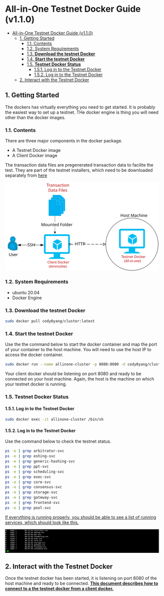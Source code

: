 # All-in-One Testnet Docker Guide (v1.1.0)

- [All-in-One Testnet Docker Guide (v1.1.0)](#all-in-one-testnet-docker-guide-v110)
  - [1. Getting Started](#1-getting-started)
    - [1.1. Contents](#11-contents)
    - [1.2. System Requirements](#12-system-requirements)
    - [1.3. **Download the testnet Docker**](#13-download-the-testnet-docker)
    - [1.4. **Start the testnet Docker**](#14-start-the-testnet-docker)
    - [1.5. **Testnet Docker Status**](#15-testnet-docker-status)
      - [1.5.1. Log in to the Testnet Docker](#151-log-in-to-the-testnet-docker)
      - [1.5.2. Log in to the Testnet Docker](#152-log-in-to-the-testnet-docker)
  - [2. Interact with the Testnet Docker](#2-interact-with-the-testnet-docker)

## 1. Getting Started

The dockers has virtually everything you need to get started. It is probably the easiest way to set up a testnet. THe docker engine is thing you will need other than the docker images.

### 1.1. Contents

There are three major components in the docker package.

- A Testnet Docker image
- A Client Docker image

The transaction data files are pregenerated transaction data to facilite the test. They are part of the testnet installers, which need to be downloaded separately from [here](https://github.com/arcology-network/benchmarking/releases)

![alt text](./img/testnet/docker-relationship.svg)

### 1.2. System Requirements

- ubuntu 20.04
- Docker Engine

### 1.3. **Download the testnet Docker**

```sh
sudo docker pull cody0yang/cluster:latest
```

### 1.4. **Start the testnet Docker**

Use the the command below to start the docker container and map the port of your container to the host machine. You will need to use the host IP to access the docker container.

```sh
sudo docker run --name allinone-cluster -p 8080:8080 -d cody0yang/cluster:latest /root/dstart.sh
```

Your client docker should be listening on port 8080 and ready to be connected on your host machine. Again, the host is the machine on which your testnet docker is running.

### 1.5. **Testnet Docker Status**

#### 1.5.1. Log in to the Testnet Docker

```sh
sudo docker exec -it allinone-cluster /bin/sh
```

#### 1.5.2. Log in to the Testnet Docker

Use the command below to check the testnet status.

``` sh
ps -e | grep arbitrator-svc
ps -e | grep eshing-svc
ps -e | grep generic-hashing-svc
ps -e | grep ppt-svc
ps -e | grep scheduling-svc
ps -e | grep exec-svc
ps -e | grep core-svc
ps -e | grep consensus-svc
ps -e | grep storage-svc
ps -e | grep gateway-svc
ps -e | grep frontend-svc
ps -e | grep pool-svc
```

<u>If everything is running properly, you should be able to see a list of running services, which should look like this.</u>

![alt text](./img/testnet/allinone-testnet-docker-svclist.png)

## 2. Interact with the Testnet Docker

Once the testnet docker has been started, it is listening on port 8080 of the host machine and ready to be connected. **[This document describes how to connect to a the testnet docker from a client docker.](./ammolite-client-docker.md)**